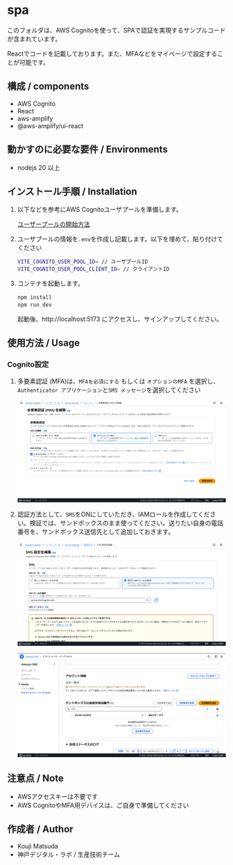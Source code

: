 # spa
このフォルダは、AWS Cognitoを使って、SPAで認証を実現するサンプルコードが含まれています。

Reactでコードを記載しております。また、MFAなどをマイページで設定することが可能です。

## 構成 / components

* AWS Cognito
* React
* aws-amplify
* @aws-amplify/ui-react

## 動かすのに必要な要件 / Environments

* nodejs 20 以上

## インストール手順 / Installation

1. 以下などを参考にAWS Cognitoユーザプールを準備します。
    
    [ユーザープールの開始方法](https://docs.aws.amazon.com/ja_jp/cognito/latest/developerguide/getting-started-user-pools.html)

2. ユーザプールの情報を`.env`を作成し記載します。以下を埋めて、貼り付けてください

    ``` bash
    VITE_COGNITO_USER_POOL_ID= // ユーザプールID
    VITE_COGNITO_USER_POOL_CLIENT_ID= // クライアントID
    ```

3. コンテナを起動します。

    ``` bash
    npm install
    npm run dev
    ```

    起動後、http://localhost:5173 にアクセスし、サインアップしてください。

## 使用方法 / Usage

### Cognito設定

1. 多要素認証 (MFA)は、`MFAを必須にする` もしくは `オプションのMFA` を選択し、`Authenticator アプリケーション`と`SMS メッセージ`を選択してください

    ![alt text](../docs/img/cognito_mfa.png)

1. 認証方法として、`SMS`をONにしていただき、IAMロールを作成してください。検証では、サンドボックスのまま使ってください。送りたい自身の電話番号を、サンドボックス送信先として追加しておきます。

    ![alt text](../docs/img/sms.png)

    ![alt text](../docs/img/sms_sandbox.png)
 
## 注意点 / Note

* AWSアクセスキーは不要です
* AWS CognitoやMFA用デバイスは、ご自身で準備してください

## 作成者 / Author

* Kouji Matsuda
* 神戸デジタル・ラボ / 生産技術チーム
